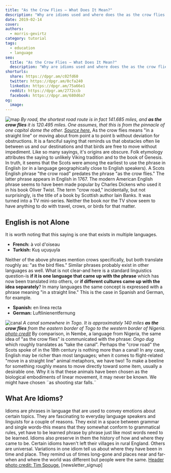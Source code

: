```yaml
---
title: "As the Crow Flies — What Does It Mean?"
description: "Why are idioms used and where does the as the crow flies idiom come from?"
date: 2019-02-14
cover: 
authors:
  - morris-gevirtz
category: tutorial
tags:
  - education
  - language
seo:
  title: "As the Crow Flies — What Does It Mean?"
  description: "Why are idioms used and where does the as the crow flies idiom come from?"
shorturls:
  share: https://dpgr.am/c02fd60
  twitter: https://dpgr.am/0cfa240
  linkedin: https://dpgr.am/75a66e1
  reddit: https://dpgr.am/2772ccb
  facebook: https://dpgr.am/680d6a7
og:
  image: 
---
```


![map](/wp-content/uploads/2019/02/Screen-Shot-2019-02-11-at-5.04.43-PM.png) _By road, the shortest road route is in fact 141.685 miles, and **as the crow flies** it is 120.495 miles. One assumes, that this is from the pinnacle of one capitol dome the other. [Source here.](https://www.freemaptools.com/how-far-is-it-between.htm)_ As the crow flies means "in a straight line" or moving about from point a to point b without deviation for obstructions. It is a fanciful saying that reminds us that obstacles often lie between us and our destinations and that birds are free to move without impediment. Like so many sayings, it's origins are obscure. Folk etymology attributes the saying to unlikely Viking tradition and to the book of Genesis. In truth, it seems that the Scots were among the earliest to use the phrase in English (or in a language geographically close to English speakers). A Scots English phrase "the crow road" predates the phrase "as the crow flies." The latter phrase appears in English in 1767\. The modern American English phrase seems to have been made popular by Charles Dickens who used it in his book Oliver Twist. The term "crow road," incidentally, but not surprisingly, is the title of a book by Scottish author Iain Banks. It was turned into a TV mini-series. Neither the book nor the TV show seem to have anything to do with travel, crows, or birds for that matter.

## English is not Alone

It is worth noting that this saying is one that exists in multiple languages.

*   **French:** à vol d'oiseau
*   **Turkish:** Kuş uçuşuyla

Neither of the above phrases mention crows specifically, but both translate roughly as: "as the bird flies." Similar phrases probably exist in other languages as well. What is not clear-and here is a standard linguistics question-is **if it is one language that came up with the phrase** which has now been translated into others, or **if different cultures came up with the idea separately**? In many languages the same concept is expressed with a phrase meaning "in a straight line." This is the case in Spanish and German, for example.

*   **Spanish:** en línea recta
*   **German:** Luftlinienentfernung

![canal](/wp-content/uploads/2019/02/3330472560_9981b433d7_o.jpg) _A canal somewhere in Togo. It is approximately 140 miles **as the crow flies** from the eastern border of Togo to the western border of Nigeria. [photo credit](https://www.flickr.com/photos/attawayjl/3330472560/in/photolist-65ixsG-nG4ruZ-pnfhTN-83NHu9-99S7dk-21thCX5-6H2Dun-5dM6PH-iNPTLy-4d8ov3-9LQbGK-2cCFUZ5-djztHb-q5PDfZ-hUi55H-rKeLsa-aEenUv-7jLggZ-r8Kimy-DiR8rk-b675hT-JzzU6H-hhJVnE-8M6N49-2cd88mR-dY7gWE-dPurPF-EisYZu-8gRCaZ-5RaVMt-8MmHJi-9RmhLF-vqrvaM-bsQrbb-prWZdz-2diU3f9-dKWnrX-aVUzTH-992mMi-7A8fpX-496oEb-2djWyR6-97o5nt-6TyiE1-2o88rs-a4Lert-nutk2i-5NBAM7-cohUGA-28V6wvL)_ By comparison, in Nembe, a language from Nigeria, the same idea of "as the crow flies" is communicated with the phrase: _Ongo dug_ which roughly translates as "take the canal". Perhaps the "crow road" the Scots spoke of in the 18th century is nothing more than a canal! In any case, English may be richer than most languages; when it comes to flight-related "move in a straight line" animal metaphors, we have two! To make a beeline for something roughly means to move directly toward some item, usually a desirable one. Why it is that these animals have been chosen as the biological embodiments of linear movement, it may never be known. We might have chosen ¨as shooting star falls.¨ 

<whitepaperpromo whitepaper="latest"></whitepaperpromo>



## What Are Idioms?

Idioms are phrases in language that are used to convey emotions about certain topics. They are fascinating to everyday language speakers and linguists for a couple of reasons. They exist in a space between grammar and single words-this means that they somewhat conform to grammatical rules, yet have to be learned phrase by phrase just like most words need to be learned. Idioms also preserve in them the history of how and where they came to be. Certain idioms haven't left their villages in rural England. Others are universal. Variations in one idiom tell us about where they have been in time and place. They remind us of times long-gone and places near and far-when and where the world was different but people were the same. [Header photo credit: Tim Spouge.](https://www.flickr.com/photos/98714794@N08/16659577056/in/photolist-ro9FRb-aPmDAk-jauEdK-jax4o7-dXgkse-7kzpso-YNa3xs-qh4Puq-6HDFby-6bFdAU-MYabD9-2cTBxvw-4PARtH-6fi142-27kLb4d-jatYxH-TUtBHR-6Ntd9s-qpxz3q-do23Xr-Vgx7Nr-JQRRbk-pDAew9-277XF9N-93iTev-TPQcbo-UiGuMx-2a2mfrA-ihnEDp-SFqmsY-jazaJ1-ihor1P-4mkbdg-jayt5q-4Yv71p-9C1iB-VtdAE6-javpFz-dWXWRP-92Sxuk-x6GBB5-pmhCZ-7B2wSH-21wBy9C-cue81N-nfX5pN-7yUxuw-9C1id-4QCRdR-ogrrkZ) [newsletter_signup]
